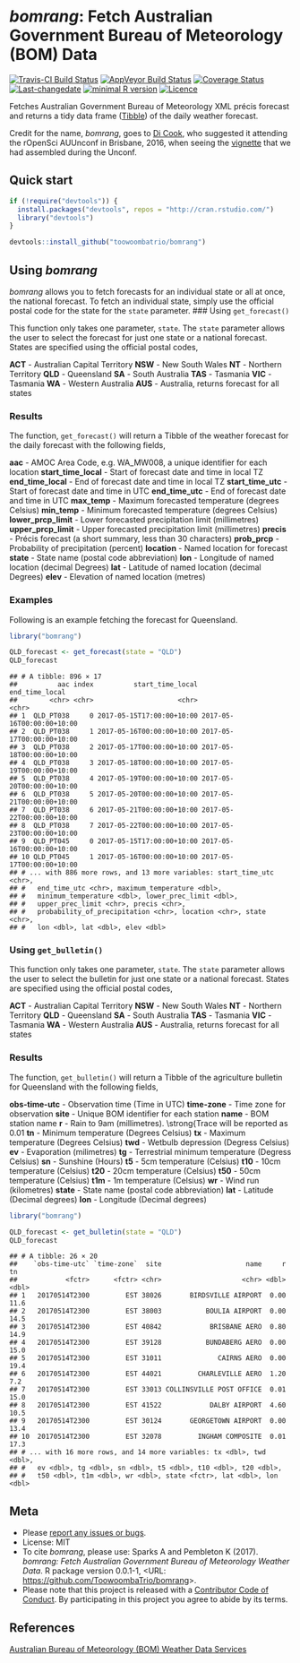 
<!-- README.md is generated from README.Rmd. Please edit that file -->
*bomrang*: Fetch Australian Government Bureau of Meteorology (BOM) Data
=======================================================================

[![Travis-CI Build Status](https://travis-ci.org/ToowoombaTrio/bomrang.svg?branch=master)](https://travis-ci.org/ToowoombaTrio/bomrang) [![AppVeyor Build Status](https://ci.appveyor.com/api/projects/status/github/ToowoombaTrio/bomrang?branch=master&svg=true)](https://ci.appveyor.com/project/ToowoombaTrio/bomrang) [![Coverage Status](https://img.shields.io/codecov/c/github/ToowoombaTrio/bomrang/master.svg)](https://codecov.io/github/ToowoombaTrio/bomrang?branch=master) [![Last-changedate](https://img.shields.io/badge/last%20change-2017--05--15-brightgreen.svg)](https://github.com/toowoombatrio/bomrang/commits/master) [![minimal R version](https://img.shields.io/badge/R%3E%3D-3.4.0-brightgreen.svg)](https://cran.r-project.org/) [![Licence](https://img.shields.io/github/license/mashape/apistatus.svg)](http://choosealicense.com/licenses/mit/)

Fetches Australian Government Bureau of Meteorology XML précis forecast and returns a tidy data frame ([Tibble](http://tibble.tidyverse.org)) of the daily weather forecast.

Credit for the name, *bomrang*, goes to [Di Cook](http://dicook.github.io), who suggested it attending the rOpenSci AUUnconf in Brisbane, 2016, when seeing the [vignette](https://github.com/saundersk1/auunconf16/blob/master/Vignette_BoM.pdf) that we had assembled during the Unconf.

Quick start
-----------

``` r
if (!require("devtools")) {
  install.packages("devtools", repos = "http://cran.rstudio.com/") 
  library("devtools")
}

devtools::install_github("toowoombatrio/bomrang")
```

Using *bomrang*
---------------

*bomrang* allows you to fetch forecasts for an individual state or all at once, the national forecast. To fetch an individual state, simply use the official postal code for the state for the `state` parameter. \#\#\# Using `get_forecast()`

This function only takes one parameter, `state`. The `state` parameter allows the user to select the forecast for just one state or a national forecast. States are specified using the official postal codes,

**ACT** - Australian Capital Territory
**NSW** - New South Wales
**NT** - Northern Territory
**QLD** - Queensland
**SA** - South Australia
**TAS** - Tasmania
**VIC** - Tasmania
**WA** - Western Australia
**AUS** - Australia, returns forecast for all states

### Results

The function, `get_forecast()` will return a Tibble of the weather forecast for the daily forecast with the following fields,

**aac** - AMOC Area Code, e.g. WA\_MW008, a unique identifier for each location
**start\_time\_local** - Start of forecast date and time in local TZ
**end\_time\_local** - End of forecast date and time in local TZ
**start\_time\_utc** - Start of forecast date and time in UTC
**end\_time\_utc** - End of forecast date and time in UTC
**max\_temp** - Maximum forecasted temperature (degrees Celsius)
**min\_temp** - Minimum forecasted temperature (degrees Celsius)
**lower\_prcp\_limit** - Lower forecasted precipitation limit (millimetres)
**upper\_prcp\_limit** - Upper forecasted precipitation limit (millimetres)
**precis** - Précis forecast (a short summary, less than 30 characters)
**prob\_prcp** - Probability of precipitation (percent)
**location** - Named location for forecast
**state** - State name (postal code abbreviation)
**lon** - Longitude of named location (decimal Degrees)
**lat** - Latitude of named location (decimal Degrees)
**elev** - Elevation of named location (metres)

### Examples

Following is an example fetching the forecast for Queensland.

``` r
library("bomrang")

QLD_forecast <- get_forecast(state = "QLD")
QLD_forecast
```

    ## # A tibble: 896 × 17
    ##          aac index          start_time_local            end_time_local
    ##        <chr> <chr>                     <chr>                     <chr>
    ## 1  QLD_PT038     0 2017-05-15T17:00:00+10:00 2017-05-16T00:00:00+10:00
    ## 2  QLD_PT038     1 2017-05-16T00:00:00+10:00 2017-05-17T00:00:00+10:00
    ## 3  QLD_PT038     2 2017-05-17T00:00:00+10:00 2017-05-18T00:00:00+10:00
    ## 4  QLD_PT038     3 2017-05-18T00:00:00+10:00 2017-05-19T00:00:00+10:00
    ## 5  QLD_PT038     4 2017-05-19T00:00:00+10:00 2017-05-20T00:00:00+10:00
    ## 6  QLD_PT038     5 2017-05-20T00:00:00+10:00 2017-05-21T00:00:00+10:00
    ## 7  QLD_PT038     6 2017-05-21T00:00:00+10:00 2017-05-22T00:00:00+10:00
    ## 8  QLD_PT038     7 2017-05-22T00:00:00+10:00 2017-05-23T00:00:00+10:00
    ## 9  QLD_PT045     0 2017-05-15T17:00:00+10:00 2017-05-16T00:00:00+10:00
    ## 10 QLD_PT045     1 2017-05-16T00:00:00+10:00 2017-05-17T00:00:00+10:00
    ## # ... with 886 more rows, and 13 more variables: start_time_utc <chr>,
    ## #   end_time_utc <chr>, maximum_temperature <dbl>,
    ## #   minimum_temperature <dbl>, lower_prec_limit <dbl>,
    ## #   upper_prec_limit <chr>, precis <chr>,
    ## #   probability_of_precipitation <chr>, location <chr>, state <chr>,
    ## #   lon <dbl>, lat <dbl>, elev <dbl>

### Using `get_bulletin()`

This function only takes one parameter, `state`. The `state` parameter allows the user to select the bulletin for just one state or a national forecast. States are specified using the official postal codes,

**ACT** - Australian Capital Territory
**NSW** - New South Wales
**NT** - Northern Territory
**QLD** - Queensland
**SA** - South Australia
**TAS** - Tasmania
**VIC** - Tasmania
**WA** - Western Australia
**AUS** - Australia, returns forecast for all states

### Results

The function, `get_bulletin()` will return a Tibble of the agriculture bulletin for Queensland with the following fields,

**obs-time-utc** - Observation time (Time in UTC)
**time-zone** - Time zone for observation
**site** - Unique BOM identifier for each station
**name** - BOM station name
**r** - Rain to 9am (millimetres). \\strong{Trace will be reported as 0.01
**tn** - Minimum temperature (Degrees Celsius)
**tx** - Maximum temperature (Degrees Celsius)
**twd** - Wetbulb depression (Degress Celsius)
**ev** - Evaporation (milimetres)
**tg** - Terrestrial minimum temperature (Degress Celsius)
**sn** - Sunshine (Hours)
**t5** - 5cm temperature (Celsius)
**t10** - 10cm temperature (Celsius)
**t20** - 20cm temperature (Celsius)
**t50** - 50cm temperature (Celsius)
**t1m** - 1m temperature (Celsius)
**wr** - Wind run (kilometres)
**state** - State name (postal code abbreviation)
**lat** - Latitude (Decimal degrees)
**lon** - Longitude (Decimal degrees)

``` r
library("bomrang")

QLD_forecast <- get_bulletin(state = "QLD")
QLD_forecast
```

    ## # A tibble: 26 × 20
    ##    `obs-time-utc` `time-zone`  site                     name     r    tn
    ##            <fctr>      <fctr> <chr>                    <chr> <dbl> <dbl>
    ## 1   20170514T2300         EST 38026       BIRDSVILLE AIRPORT  0.00  11.6
    ## 2   20170514T2300         EST 38003           BOULIA AIRPORT  0.00  14.5
    ## 3   20170514T2300         EST 40842            BRISBANE AERO  0.80  14.9
    ## 4   20170514T2300         EST 39128           BUNDABERG AERO  0.00  15.0
    ## 5   20170514T2300         EST 31011              CAIRNS AERO  0.00  19.4
    ## 6   20170514T2300         EST 44021         CHARLEVILLE AERO  1.20   7.2
    ## 7   20170514T2300         EST 33013 COLLINSVILLE POST OFFICE  0.01  15.0
    ## 8   20170514T2300         EST 41522            DALBY AIRPORT  4.60  10.5
    ## 9   20170514T2300         EST 30124       GEORGETOWN AIRPORT  0.00  13.4
    ## 10  20170514T2300         EST 32078         INGHAM COMPOSITE  0.01  17.3
    ## # ... with 16 more rows, and 14 more variables: tx <dbl>, twd <dbl>,
    ## #   ev <dbl>, tg <dbl>, sn <dbl>, t5 <dbl>, t10 <dbl>, t20 <dbl>,
    ## #   t50 <dbl>, t1m <dbl>, wr <dbl>, state <fctr>, lat <dbl>, lon <dbl>

Meta
----

-   Please [report any issues or bugs](https://github.com/ToowoombaTrio/bomrang/issues).
-   License: MIT
-   To cite *bomrang*, please use:
    Sparks A and Pembleton K (2017). *bomrang: Fetch Australian Government Bureau of Meteorology Weather Data*. R package version 0.0.1-1, &lt;URL: <https://github.com/ToowoombaTrio/bomrang>&gt;.
-   Please note that this project is released with a [Contributor Code of Conduct](CONDUCT.md). By participating in this project you agree to abide by its terms.

References
----------

[Australian Bureau of Meteorology (BOM) Weather Data Services](http://www.bom.gov.au/catalogue/data-feeds.shtml)
